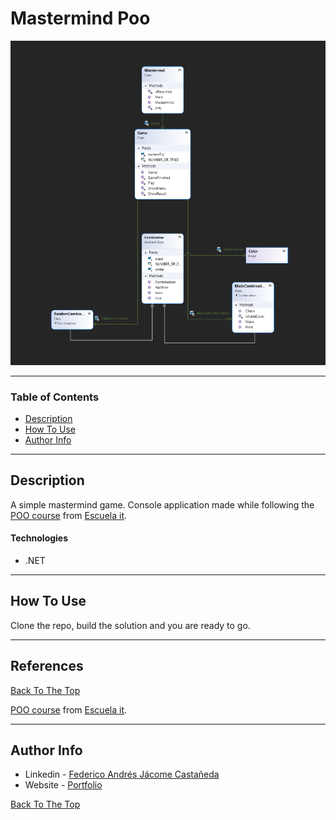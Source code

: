 # Mastermind Poo

![Project Image](./ClassDiagram.png)

---

### Table of Contents

- [Description](#description)
- [How To Use](#how-to-use)
- [Author Info](#author-info)

---

## Description

A simple mastermind game. Console application made while following the [POO course](https://escuela.it/cursos/programacion-orientada-a-objetos/estudiar) from  [Escuela it](https://escuela.it/).

#### Technologies

- .NET


---

## How To Use

Clone the repo, build the solution and you are ready to go.


---

## References
[Back To The Top](#read-me-template)

[POO course](https://escuela.it/cursos/programacion-orientada-a-objetos/estudiar) from  [Escuela it](https://escuela.it/).

---

## Author Info

- Linkedin - [Federico Andrés Jácome Castañeda](https://www.linkedin.com/in/federicojacome/)
- Website - [Portfolio](https://federocky.github.io/PersonalWeb/)

[Back To The Top](#read-me-template)
